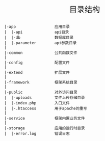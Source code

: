 <div align="center" style="height:50px">
    <font face="Microsoft YaHei UI" size=5>目录结构</font>
</div>

    |-app                 应用目录
    |  |-api              api目录
    |  |-db               数据库目录
    |  |-parameter        api参数目录
    |
    |-common              公共函数文件
    |
    |-config              配置文件
    |
    |-extend              扩展文件
    |
    |-framework           框架系统目录
    |  
    |-public              对外访问目录
    |  |-uploads          文件上传存储目录
    |  |-index.php        入口文件
    |  |-.htaccess        用于apache的重写
    |
    |-service             框架内置业务文件
    |
    |-storage             应用的运行时目录
    |  |-error.log        错误日志